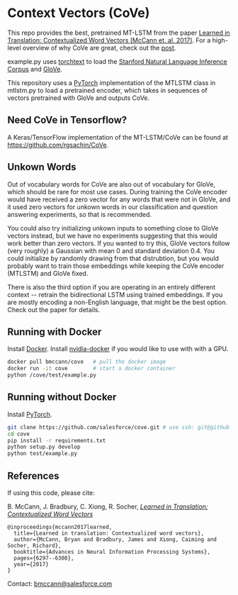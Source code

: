 # Context Vectors (CoVe)

This repo provides the best, pretrained MT-LSTM from the paper [Learned in Translation: Contextualized Word Vectors (McCann et. al. 2017)](http://papers.nips.cc/paper/7209-learned-in-translation-contextualized-word-vectors.pdf).
For a high-level overview of why CoVe are great, check out the [post](https://einstein.ai/research/learned-in-translation-contextualized-word-vectors).

example.py uses [torchtext](https://github.com/pytorch/text/tree/master/torchtext) to load the [Stanford Natural Language Inference Corpus](https://nlp.stanford.edu/projects/snli/) and [GloVe](https://nlp.stanford.edu/projects/glove/).

This repository uses a [PyTorch](http://pytorch.org/) implementation of the MTLSTM class in mtlstm.py to load a pretrained encoder, 
which takes in sequences of vectors pretrained with GloVe and outputs CoVe.

## Need CoVe in Tensorflow?
A Keras/TensorFlow implementation of the MT-LSTM/CoVe can be found at https://github.com/rgsachin/CoVe.

## Unkown Words

Out of vocabulary words for CoVe are also out of vocabulary for GloVe, which should be rare for most use cases. During training the CoVe encoder would have received a zero vector for any words that were not in GloVe, and it used zero vectors for unkown words in our classification and question answering experiments, so that is recommended.

You could also try initializing unkown inputs to something close to GloVe vectors instead, but we have no experiments suggesting that this would work better than zero vectors. If you wanted to try this, GloVe vectors follow (very roughly) a Gaussian with mean 0 and standard deviation 0.4. You could initialize by randomly drawing from that distrubtion, but you would probably want to train those embeddings while keeping the CoVe encoder (MTLSTM) and GloVe fixed.

There is also the third option if you are operating in an entirely different context -- retrain the bidirectional LSTM using trained embeddings. If you are mostly encoding a non-English language, that might be the best option. Check out the paper for details.

## Running with Docker

Install [Docker](https://www.docker.com/get-docker).
Install [nvidia-docker](https://github.com/NVIDIA/nvidia-docker) if you would like to use with with a GPU.

```bash
docker pull bmccann/cove   # pull the docker image
docker run -it cove        # start a docker container
python /cove/test/example.py
```

## Running without Docker

Install [PyTorch](http://pytorch.org/).

```bash 
git clone https://github.com/salesforce/cove.git # use ssh: git@github.com:salesforce/cove.git
cd cove
pip install -r requirements.txt
python setup.py develop
python test/example.py
```


## References

If using this code, please cite:

   B. McCann, J. Bradbury, C. Xiong, R. Socher, [*Learned in Translation: Contextualized Word Vectors*](http://papers.nips.cc/paper/7209-learned-in-translation-contextualized-word-vectors.pdf)

```
@inproceedings{mccann2017learned,
  title={Learned in translation: Contextualized word vectors},
  author={McCann, Bryan and Bradbury, James and Xiong, Caiming and Socher, Richard},
  booktitle={Advances in Neural Information Processing Systems},
  pages={6297--6308},
  year={2017}
}
```

Contact: [bmccann@salesforce.com](mailto:bmccann@salesforce.com)
